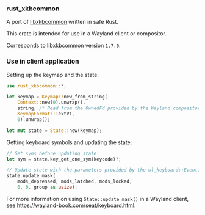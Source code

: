 ### rust_xkbcommon


A port of [libxkbcommon](https://github.com/xkbcommon/libxkbcommon) written in safe Rust.

This crate is intended for use in a Wayland client or compositor.

 Corresponds to libxkbcommon version `1.7.0`.
 
 ### Use in client application

 Setting up the keymap and the state:
 ```rust
 use rust_xkbcommon::*;

 let keymap = Keymap::new_from_string(
     Context::new(0).unwrap(),
     string, /* Read from the OwnedFd provided by the Wayland compositor */
     KeymapFormat::TextV1,
     0).unwrap();

 let mut state = State::new(keymap);

 ```

 Getting keyboard symbols and updating the state:


 ```rust
 // Get syms before updating state
 let sym = state.key_get_one_sym(keycode)?;

 // Update state with the parameters provided by the wl_keyboard::Event::Modifiers{..} event
 state.update_mask(
     mods_depressed, mods_latched, mods_locked,
     0, 0, group as usize);
 ```

 For more information on using `State::update_mask()` in a Wayland client, see <https://wayland-book.com/seat/keyboard.html>.

